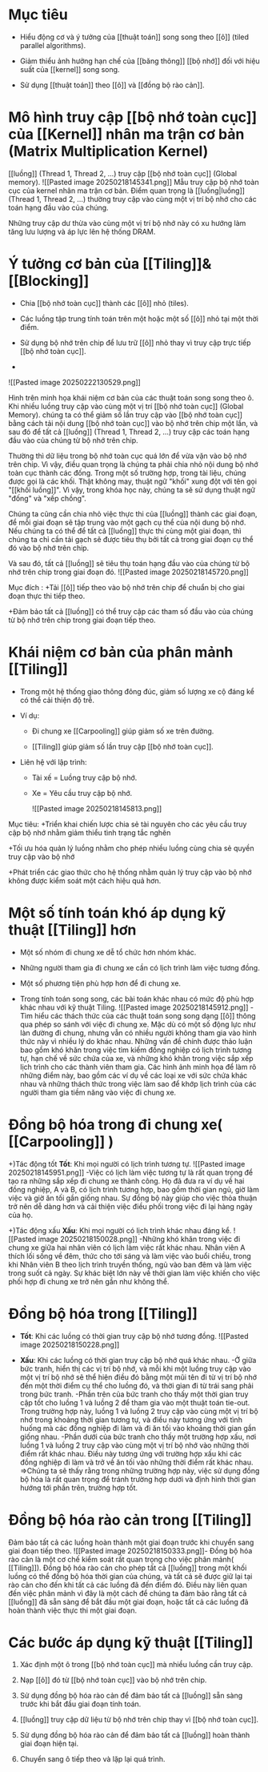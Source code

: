 # Mục tiêu
- Hiểu động cơ và ý tưởng của [[thuật toán]] song song theo [[ô]] (tiled parallel algorithms).
    
- Giảm thiểu ảnh hưởng hạn chế của [[băng thông]] [[bộ nhớ]] đối với hiệu suất của [[kernel]] song song.
    
- Sử dụng [[thuật toán]] theo [[ô]] và [[đồng bộ rào cản]].

# Mô hình truy cập [[bộ nhớ toàn cục]] của [[Kernel]] nhân ma trận cơ bản (Matrix Multiplication Kernel)
[[luồng]] (Thread 1, Thread 2, …) truy cập [[bộ nhớ toàn cục]] (Global memory).
![[Pasted image 20250218145341.png]]
 Mẫu truy cập bộ nhớ toàn cục của kernel nhân ma trận cơ bản. Điểm quan trọng là [[luồng|luồng]] (Thread 1, Thread 2, …) thường truy cập vào cùng một vị trí bộ nhớ cho các toán hạng đầu vào của chúng.

 Những truy cập dư thừa vào cùng một vị trí bộ nhớ này có xu hướng làm tăng lưu lượng và áp lực lên hệ thống DRAM.

# Ý tưởng cơ bản của [[Tiling]]&[[Blocking]]

- Chia [[bộ nhớ toàn cục]] thành các [[ô]] nhỏ (tiles).
    
- Các luồng tập trung tính toán trên một hoặc một số [[ô]] nhỏ tại một thời điểm.
    
- Sử dụng bộ nhớ trên chip để lưu trữ [[ô]] nhỏ thay vì truy cập trực tiếp [[bộ nhớ toàn cục]].
- 
![[Pasted image 20250222130529.png]]

Hình trên minh họa khái niệm cơ bản của các thuật toán song song theo ô. Khi nhiều luồng truy cập vào cùng một vị trí [[bộ nhớ toàn cục]] (Global Memory). chúng ta có thể giảm số lần truy cập vào [[bộ nhớ toàn cục]] bằng cách tải nội dung [[bộ nhớ toàn cục]] vào bộ nhớ trên chip một lần, và sau đó để tất cả [[luồng]] (Thread 1, Thread 2, …) truy cập các toán hạng đầu vào của chúng từ bộ nhớ trên chip.

Thường thì dữ liệu trong bộ nhớ toàn cục quá lớn để vừa vặn vào bộ nhớ trên chip. Vì vậy, điều quan trọng là chúng ta phải chia nhỏ nội dung bộ nhớ toàn cục thành các đống. Trong một số trường hợp, trong tài liệu, chúng được gọi là các khối. Thật không may, thuật ngữ "khối" xung đột với tên gọi "[[khối luồng]]". Vì vậy, trong khóa học này, chúng ta sẽ sử dụng thuật ngữ "đống" và "xếp chồng".

Chúng ta cũng cần chia nhỏ việc thực thi của  [[luồng]] thành các giai đoạn, để mỗi giai đoạn sẽ tập trung vào một gạch cụ thể của nội dung bộ nhớ. Nếu chúng ta có thể để tất cả  [[luồng]] thực thi cùng một giai đoạn, thì chúng ta chỉ cần tải gạch sẽ được tiêu thụ bởi tất cả  trong giai đoạn cụ thể đó vào bộ nhớ trên chip.

Và sau đó, tất cả  [[luồng]] sẽ tiêu thụ toán hạng đầu vào của chúng từ bộ nhớ trên chip trong giai đoạn đó.
![[Pasted image 20250218145720.png]]

Mục đích :
+Tải [[ô]] tiếp theo vào bộ nhớ trên chip để chuẩn bị cho giai đoạn thực thi tiếp theo.

+Đảm bảo tất cả  [[luồng]] có thể truy cập các tham số đầu vào của chúng từ bộ nhớ trên chip trong giai đoạn tiếp theo.
# Khái niệm cơ bản của phân mảnh [[Tiling]]
- Trong một hệ thống giao thông đông đúc, giảm số lượng xe cộ đáng kể có thể cải thiện độ trễ.
    
- Ví dụ:
    
    - Đi chung xe [[Carpooling]] giúp giảm số xe trên đường.
        
    - [[Tiling]] giúp giảm số lần truy cập [[bộ nhớ toàn cục]].
        
- Liên hệ với lập trình:
    
    - Tài xế = Luồng truy cập bộ nhớ.
        
    - Xe = Yêu cầu truy cập bộ nhớ. 
    
         ![[Pasted image 20250218145813.png]]
         
Mục tiêu:
+Triển khai chiến lược chia sẻ tài nguyên cho các yêu cầu truy cập bộ nhớ nhằm giảm thiểu tình trạng tắc nghẽn

+Tối ưu hóa quản lý luồng nhằm cho phép nhiều luồng cùng chia sẻ quyền truy cập vào bộ nhớ

+Phát triển các giao thức cho hệ thống nhằm quản lý truy cập vào bộ nhớ không được kiểm soát một cách hiệu quả hơn.

# Một số tính toán khó áp dụng kỹ thuật [[Tiling]] hơn
 - Một số nhóm đi chung xe dễ tổ chức hơn nhóm khác.
    
- Những người tham gia đi chung xe cần có lịch trình làm việc tương đồng.
    
- Một số phương tiện phù hợp hơn để đi chung xe.
    
- Trong tính toán song song, các bài toán khác nhau có mức độ phù hợp khác nhau với kỹ thuật Tiling.
![[Pasted image 20250218145912.png]]
-Tìm hiểu các thách thức của các thuật toán song song dạng [[ô]] thông qua phép so sánh với việc đi chung xe. Mặc dù có một số động lực như làn đường đi chung, nhưng vẫn có nhiều người không tham gia vào hình thức này vì nhiều lý do khác nhau. Những vấn đề chính được thảo luận bao gồm khó khăn trong việc tìm kiếm đồng nghiệp có lịch trình tương tự, hạn chế về sức chứa của xe, và những khó khăn trong việc sắp xếp lịch trình cho các thành viên tham gia. Các hình ảnh minh họa để làm rõ những điểm này, bao gồm các ví dụ về các loại xe với sức chứa khác nhau và những thách thức trong việc làm sao để khớp lịch trình của các người tham gia tiềm năng vào việc đi chung xe.
# Đồng bộ hóa trong đi chung xe( [[Carpooling]] )
+)Tác động tốt
**Tốt**: Khi mọi người có lịch trình tương tự.
![[Pasted image 20250218145951.png]]
-Việc có lịch làm việc tương tự là rất quan trọng để tạo ra những sắp xếp đi chung xe thành công. Họ đã đưa ra ví dụ về hai đồng nghiệp, A và B, có lịch trình tương hợp, bao gồm thời gian ngủ, giờ làm việc và giờ ăn tối gần giống nhau. Sự đồng bộ này giúp cho việc thỏa thuận trở nên dễ dàng hơn và cải thiện việc điều phối trong việc đi lại hàng ngày của họ.

+)Tác động xấu
**Xấu**: Khi mọi người có lịch trình khác nhau đáng kể.
![[Pasted image 20250218150028.png]]
-Những khó khăn trong việc đi chung xe giữa hai nhân viên có lịch làm việc rất khác nhau. Nhân viên A thích lối sống về đêm, thức cho tới sáng và làm việc vào buổi chiều, trong khi Nhân viên B theo lịch trình truyền thống, ngủ vào ban đêm và làm việc trong suốt cả ngày. Sự khác biệt lớn này về thời gian làm việc khiến cho việc phối hợp đi chung xe trở nên gần như không thể. 

# Đồng bộ hóa trong [[Tiling]]
- **Tốt**: Khi các luồng có thời gian truy cập bộ nhớ tương đồng.
    ![[Pasted image 20250218150228.png]]
    
- **Xấu**: Khi các luồng có thời gian truy cập bộ nhớ quá khác nhau.
-Ở giữa bức tranh, hiển thị các vị trí bộ nhớ, và mỗi khi một luồng truy cập vào một vị trí bộ nhớ sẽ thể hiện điều đó bằng một mũi tên đi từ vị trí bộ nhớ đến một thời điểm cụ thể cho luồng đó, và thời gian đi từ trái sang phải trong bức tranh. 
-Phần trên của bức tranh cho thấy một thời gian truy cập tốt cho luồng 1 và luồng 2 để tham gia vào một thuật toán tie-out. Trong trường hợp này, luồng 1 và luồng 2 truy cập vào cùng một vị trí bộ nhớ trong khoảng thời gian tương tự, và điều này tương ứng với tình huống mà các đồng nghiệp đi làm và đi ăn tối vào khoảng thời gian gần giống nhau.
-Phần dưới của bức tranh cho thấy một trường hợp xấu, nơi luồng 1 và luồng 2 truy cập vào cùng một vị trí bộ nhớ vào những thời điểm rất khác nhau. Điều này tương ứng với trường hợp xấu khi các đồng nghiệp đi làm và trở về ăn tối vào những thời điểm rất khác nhau.
=>Chúng ta sẽ thấy rằng trong những trường hợp này, việc sử dụng đồng bộ hóa là rất quan trọng để tránh trường hợp dưới và định hình thời gian hướng tới phần trên, trường hợp tốt.
# Đồng bộ hóa rào cản trong [[Tiling]]
  
 Đảm bảo tất cả các luồng hoàn thành một giai đoạn trước khi chuyển sang giai đoạn tiếp theo.
![[Pasted image 20250218150333.png]]- Đồng bộ hóa rào cản là một cơ chế kiểm soát rất quan trọng cho việc phân mảnh( [[Tiling]]). Đồng bộ hóa rào cản cho phép tất cả  [[luồng]] trong một khối luồng có thể đồng bộ hóa thời gian của chúng, và tất cả sẽ được giữ lại tại rào cản cho đến khi tất cả các luồng đã đến điểm đó. Điều này liên quan đến việc phân mảnh vì đây là một cách để chúng ta đảm bảo rằng tất cả [[luồng]] đã sẵn sàng để bắt đầu một giai đoạn, hoặc tất cả các luồng đã hoàn thành việc thực thi một giai đoạn.
# Các bước áp dụng kỹ thuật [[Tiling]]
1. Xác định một ô trong [[bộ nhớ toàn cục]] mà nhiều luồng cần truy cập.
    
2. Nạp [[ô]] đó từ [[bộ nhớ toàn cục]] vào bộ nhớ trên chip.
    
3. Sử dụng đồng bộ hóa rào cản để đảm bảo tất cả  [[luồng]] sẵn sàng trước khi bắt đầu giai đoạn tính toán.
    
4.  [[luồng]] truy cập dữ liệu từ bộ nhớ trên chip thay vì [[bộ nhớ toàn cục]].
    
5. Sử dụng đồng bộ hóa rào cản để đảm bảo tất cả  [[luồng]] hoàn thành giai đoạn hiện tại.
    
6. Chuyển sang ô tiếp theo và lặp lại quá trình.

 

 






